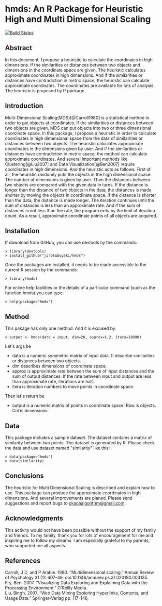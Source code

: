# hmds: An R Package for Heuristic High and Multi Dimensional Scaling  
[![Build Status](https://travis-ci.org/jirotubuyaki/hmds.svg?branch=master)](https://travis-ci.org/jirotubuyaki/hmds)
## Abstract
In this document, I propose a heuristic to calculate the coordinates in high dimensions. If the similarities or distances between two objects and dimensions in the coordinate space are given, The heuristic calculates approximate coordinates in high dimensions. And if the similarities or distances have contradiction in metric space, the heuristic can  calculate approximate coordinates. The coordinates are available for lots of analysis. The heuristic is proposed by R package.

## Introduction
Multi-Dimensional Scaling(MDS)[@Carroll1980] is a statistical method in order to put objects at coordinates. If the similarities or distances between two objects are given, MDS can put objects into two or three dimensional coordinate space. In this package, I propose a heuristic in order to calculate coordinates in high dimensional space from the data of similarities or distances between two objects. The heuristic calculates approximate coordinates in the dimensions given by user. And if the similarities or distances have contradiction in metric space, the method can calculate approximate coordinates. And several important methods like Clustering[@Liu2007] and Data Visualization[@Ben2007] require coordinates in high dimensions. And the heuristic acts as follows. First of all, the heuristic randomly puts the objects in the high dimensional space. The number of dimensions is given by user. Then the distances between two objects are compared with the given data in turns. If the distance is longer than the distance of two objects in the data, the distances is made shorter by moving the objects in coordinate space. If the distance is shorter than the data, the distance is made longer. The iteration continues until the sum of distances is less than an approximate rate. And if the sum of distances is not less than the rate, the program exits by the limit of iteration count. As a result, approximate coordinate points of all objects are acquired.

## Installation
If download from GitHub, you can use devtools by the commands:

```
> library(devtools)
> install_github("jirotubuyaki/hmds")
```

Once the packages are installed, it needs to be made accessible to the current R session by the commands:

```
> library(hmds)
```

For online help facilities or the details of a particular command (such as the function hmds) you can type:

```
> help(package="hmds")
```
## Method
This pakage has only one method. And it is excused by:

```
> output <- hmds(data = input, dim=20, approx=1.2, itera=10000)
```

Let's args be

* data is a numeric symmetric matrix of input data. It describe similarities or distances between two objects.
* dim describes dimensions of coordinate space.
* approx is approximate rate between the sum of input distances and the sum of output distances. If the rate between input and output are less than approximate rate, iterations are halt.
* itera is iteration numbers to move points in coordinate space.

Then let's return be

* output is a numeric matrix of points in coordinate space. Row is objects. Col is dimensions.

## Data
This package includes a sample dataset. The dataset contains a matrix of similarity between two points. The dataset is generated by R. Please check the data and use dataset named "similarity" like this:

```
> data(package="hmds")
> data(similarity)
```

## Conclusions
The heuristic for Multi Dimensional Scaling is described and explain how to use. This package can produce the approximate coordinates in high dimensions. And several improvements are planed. Please send suggestions and report bugs to okadaalgorithm@gmail.com.


## Acknowledgments
This activity would not have been possible without the support of my family and friends. To my family, thank you for lots of encouragement for me and inspiring me to follow my dreams. I am especially grateful to my parents, who supported me all aspects.  


## References
Carroll, J D, and P Arabie. 1980. “Multidimensional scaling.” Annual Review of Psychology 31 (1): 607–49.
doi:10.1146/annurev.ps.31.020180.003135.  
Fry, Ben. 2007. “Visualizing Data Exploring and Explaining Data with the Processing Environment.” O’Reilly
Media.  
Liu, Bingh. 2007. “Web Data Mining Exploring Hyperlinks, Contents, and Usage Data.” Springer-Verlag pp.
117-146,
